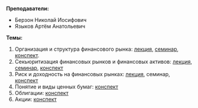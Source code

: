 **Преподаватели:**
- Берзон Николай Иосифович
- Языков Артём Анатольевич

**Темы:**
1. Организация и структура финансового рынка: [лекция](https://disk.yandex.ru/d/9YIM6cLXMdkCJA/%D0%A4%D0%B8%D0%BD%D0%B0%D0%BD%D1%81%D0%BE%D0%B2%D1%8B%D0%B5%20%D1%80%D1%8B%D0%BD%D0%BA%D0%B8%20%D0%B8%20%D0%B8%D0%BD%D1%81%D1%82%D0%B8%D1%82%D1%83%D1%82%D1%8B/%D0%A2%D0%95%D0%9C%D0%90%201.%20%20%D0%9E%D1%80%D0%B3%D0%B0%D0%BD%D0%B8%D0%B7%D0%B0%D1%86%D0%B8%D1%8F%20%D0%B8%20%D1%81%D1%82%D1%80%D1%83%D0%BA%D1%82%D1%83%D1%80%D0%B0%20%D1%84%D0%B8%D0%BD%D0%B0%D0%BD%D1%81%D0%BE%D0%B2%D0%BE%D0%B3%D0%BE%20%D1%80%D1%8B%D0%BD%D0%BA%D0%B0/%D0%9B%D0%B5%D0%BA%D1%86%D0%B8%D1%8F), [семинар](https://disk.yandex.ru/d/9YIM6cLXMdkCJA/%D0%A4%D0%B8%D0%BD%D0%B0%D0%BD%D1%81%D0%BE%D0%B2%D1%8B%D0%B5%20%D1%80%D1%8B%D0%BD%D0%BA%D0%B8%20%D0%B8%20%D0%B8%D0%BD%D1%81%D1%82%D0%B8%D1%82%D1%83%D1%82%D1%8B/%D0%A2%D0%95%D0%9C%D0%90%201.%20%20%D0%9E%D1%80%D0%B3%D0%B0%D0%BD%D0%B8%D0%B7%D0%B0%D1%86%D0%B8%D1%8F%20%D0%B8%20%D1%81%D1%82%D1%80%D1%83%D0%BA%D1%82%D1%83%D1%80%D0%B0%20%D1%84%D0%B8%D0%BD%D0%B0%D0%BD%D1%81%D0%BE%D0%B2%D0%BE%D0%B3%D0%BE%20%D1%80%D1%8B%D0%BD%D0%BA%D0%B0/%D0%A1%D0%B5%D0%BC%D0%B8%D0%BD%D0%B0%D1%80%2005.10.2024), [конспект](1.%20Организация%20и%20структура%20финансового%20рынка.md).
2. Секьюритизация финансовых рынков и финансовых активов: [лекция](https://disk.yandex.ru/d/9YIM6cLXMdkCJA/%D0%A4%D0%B8%D0%BD%D0%B0%D0%BD%D1%81%D0%BE%D0%B2%D1%8B%D0%B5%20%D1%80%D1%8B%D0%BD%D0%BA%D0%B8%20%D0%B8%20%D0%B8%D0%BD%D1%81%D1%82%D0%B8%D1%82%D1%83%D1%82%D1%8B/%D0%A2%D0%95%D0%9C%D0%90%202.%20%D0%A1%D0%B5%D0%BA%D1%8C%D1%8E%D1%80%D0%B8%D1%82%D0%B8%D0%B7%D0%B0%D1%86%D0%B8%D1%8F%20%D1%84%D0%B8%D0%BD%D0%B0%D0%BD%D1%81%D0%BE%D0%B2%D1%8B%D1%85%20%D1%80%D1%8B%D0%BD%D0%BA%D0%BE%D0%B2%20%D0%B8%20%D1%84%D0%B8%D0%BD%D0%B0%D0%BD%D1%81%D0%BE%D0%B2%D1%8B%D1%85%20%D0%B0%D0%BA%D1%82%D0%B8%D0%B2%D0%BE%D0%B2/%D0%9B%D0%B5%D0%BA%D1%86%D0%B8%D1%8F), [семинар](https://disk.yandex.ru/d/9YIM6cLXMdkCJA/%D0%A4%D0%B8%D0%BD%D0%B0%D0%BD%D1%81%D0%BE%D0%B2%D1%8B%D0%B5%20%D1%80%D1%8B%D0%BD%D0%BA%D0%B8%20%D0%B8%20%D0%B8%D0%BD%D1%81%D1%82%D0%B8%D1%82%D1%83%D1%82%D1%8B/%D0%A2%D0%95%D0%9C%D0%90%202.%20%D0%A1%D0%B5%D0%BA%D1%8C%D1%8E%D1%80%D0%B8%D1%82%D0%B8%D0%B7%D0%B0%D1%86%D0%B8%D1%8F%20%D1%84%D0%B8%D0%BD%D0%B0%D0%BD%D1%81%D0%BE%D0%B2%D1%8B%D1%85%20%D1%80%D1%8B%D0%BD%D0%BA%D0%BE%D0%B2%20%D0%B8%20%D1%84%D0%B8%D0%BD%D0%B0%D0%BD%D1%81%D0%BE%D0%B2%D1%8B%D1%85%20%D0%B0%D0%BA%D1%82%D0%B8%D0%B2%D0%BE%D0%B2/%D0%A1%D0%B5%D0%BC%D0%B8%D0%BD%D0%B0%D1%80%2012.10.2024), [конспект](2.%20Секьюритизация%20финансовых%20рынков%20и%20финансовых%20активов.md)
3. Риск и доходность на финансовых рынках: [лекция](https://disk.yandex.ru/d/9YIM6cLXMdkCJA/%D0%A4%D0%B8%D0%BD%D0%B0%D0%BD%D1%81%D0%BE%D0%B2%D1%8B%D0%B5%20%D1%80%D1%8B%D0%BD%D0%BA%D0%B8%20%D0%B8%20%D0%B8%D0%BD%D1%81%D1%82%D0%B8%D1%82%D1%83%D1%82%D1%8B/%D0%A2%D0%95%D0%9C%D0%90%203.%20%20%20%20%20%D0%A0%D0%B8%D1%81%D0%BA%20%D0%B8%20%D0%B4%D0%BE%D1%85%D0%BE%D0%B4%D0%BD%D0%BE%D1%81%D1%82%D1%8C%20%D0%BD%D0%B0%20%D1%84%D0%B8%D0%BD%D0%B0%D0%BD%D1%81%D0%BE%D0%B2%D1%8B%D1%85%20%D1%80%D1%8B%D0%BD%D0%BA%D0%B0%D1%85), семинар,  [конспект](3.%20Риск%20и%20доходность%20на%20финансовых%20рынках.md)
4. Понятие и виды ценных бумаг:  [конспект](4.%20Понятие%20и%20виды%20ценных%20бумаг)
5. Облигации: [конспект](5.%20Облигации)
6. Акции: [конспект](6.%20Акции)
